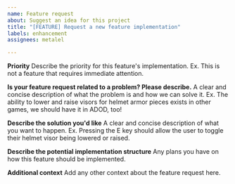 ```yaml
---
name: Feature request
about: Suggest an idea for this project
title: "[FEATURE] Request a new feature implementation"
labels: enhancement
assignees: metalel

---
```


**Priority**
Describe the priority for this feature's implementation.
Ex. This is not a feature that requires immediate attention.

**Is your feature request related to a problem? Please describe.**
A clear and concise description of what the problem is and how we can solve it.
Ex. The ability to lower and raise visors for helmet armor pieces exists in other games, we should have it in ADOD, too!

**Describe the solution you'd like**
A clear and concise description of what you want to happen.
Ex. Pressing the E key should allow the user to toggle their helmet visor being lowered or raised.

**Describe the potential implementation structure**
Any plans you have on how this feature should be implemented.

**Additional context**
Add any other context about the feature request here.
